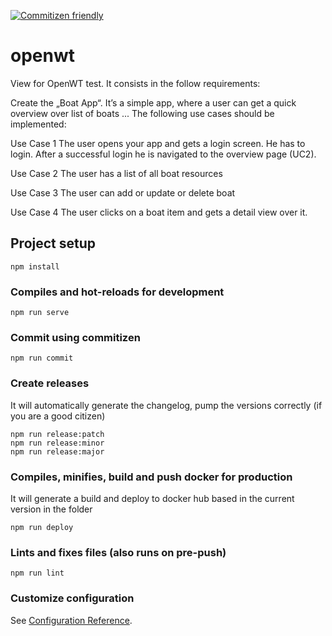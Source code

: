 [![Commitizen friendly](https://img.shields.io/badge/commitizen-friendly-brightgreen.svg)](http://commitizen.github.io/cz-cli/)

# openwt

View for OpenWT test. It consists in the follow requirements:

Create the „Boat App“. It’s a simple app, where a user can get a quick overview over
list of boats ...
The following use cases should be implemented:

Use Case 1
The user opens your app and gets a login screen. He has to login. After a successful
login he is navigated to the overview page (UC2).

Use Case 2
The user has a list of all boat resources

Use Case 3
The user can add or update or delete boat

Use Case 4
The user clicks on a boat item and gets a detail view over it.

## Project setup
```
npm install
```

### Compiles and hot-reloads for development
```
npm run serve
```

### Commit using commitizen
```
npm run commit
```

### Create releases
It will automatically generate the changelog, pump the versions correctly (if you are a good citizen)
```
npm run release:patch
npm run release:minor
npm run release:major
```

### Compiles, minifies, build and push docker for production
It will generate a build and deploy to docker hub based in the current version in the folder
```
npm run deploy
```

### Lints and fixes files (also runs on pre-push)
```
npm run lint
```

### Customize configuration
See [Configuration Reference](https://cli.vuejs.org/config/).
